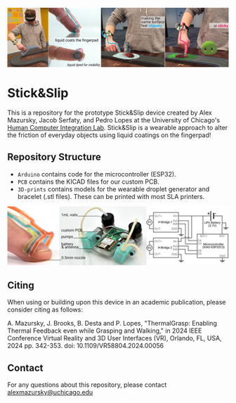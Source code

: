 <p align="center">

![](/Images/figure_01-no-labels.png?raw=true)

</p>

# Stick&Slip

This is a repository for the prototype Stick&Slip device created by Alex Mazursky, Jacob Serfaty, and Pedro Lopes at the University of Chicago's [Human Computer Integration Lab](https://lab.plopes.org/). Stick&Slip is a wearable approach to alter the friction of everyday objects using liquid coatings on the fingerpad!


## Repository Structure

* `Arduino` contains code for the microcontroller (ESP32).
* `PCB` contains the KICAD files for our custom PCB.
* `3D-prints` contains models for the wearable droplet generator and bracelet (.stl files). These can be printed with most SLA printers.

<p align="center">

![](/Images/device-2.png?raw=true)

</p>

## Citing

When using or building upon this device in an academic publication, please consider citing as follows:

A. Mazursky, J. Brooks, B. Desta and P. Lopes, "ThermalGrasp: Enabling Thermal Feedback even while Grasping and Walking," in 2024 IEEE Conference Virtual Reality and 3D User Interfaces (VR), Orlando, FL, USA, 2024 pp. 342-353.
doi: 10.1109/VR58804.2024.00056

## Contact

For any questions about this repository, please contact alexmazursky@uchicago.edu
